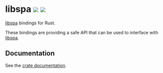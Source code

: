 # libspa [![](https://img.shields.io/crates/v/libspa.svg)](https://crates.io/crates/libspa) [![](https://docs.rs/libspa/badge.svg)](https://docs.rs/libspa)

[libspa] bindings for Rust.

These bindings are providing a safe API that can be used to interface with
[libspa].

[libspa]: https://docs.pipewire.org/page_spa.html

## Documentation

See the [crate documentation](https://pipewire.pages.freedesktop.org/pipewire-rs/libspa/).
